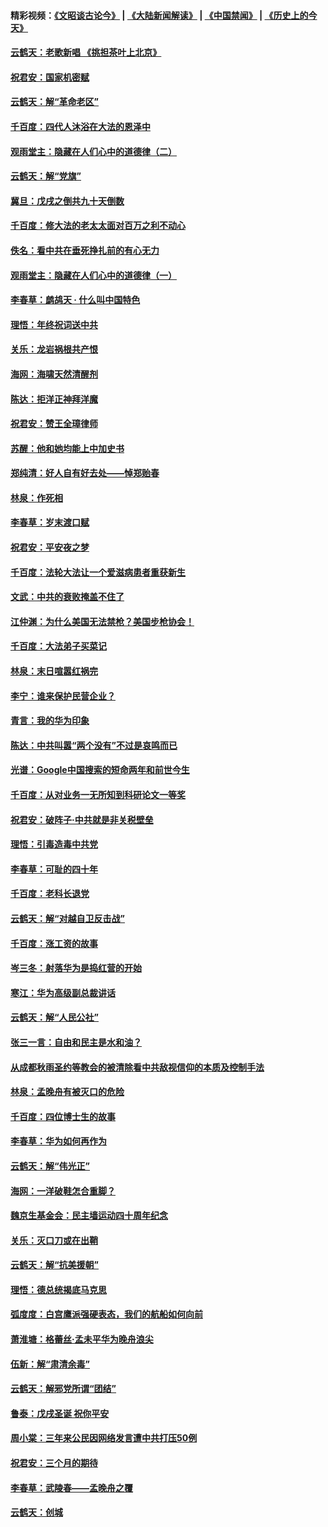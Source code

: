 #### 精彩视频：[《文昭谈古论今》](https://github.com/gfw-breaker/wenzhao/blob/master/README.md?t=12282130) | [《大陆新闻解读》](https://github.com/gfw-breaker/ntdtv-comedy/blob/master/README.md?t=12282130) | [《中国禁闻》](https://github.com/gfw-breaker/ntdtv-news/blob/master/README.md?t=12282130) | [《历史上的今天》](https://github.com/gfw-breaker/today-in-history/blob/master/README.md?t=12282130) 

#### [云鹤天：老歌新唱 《挑担茶叶上北京》](../pages/nsc993/n10937870.md?t=12282130) 

#### [祝君安：国家机密赋](../pages/nsc993/n10937863.md?t=12282130) 

#### [云鹤天：解“革命老区”](../pages/nsc993/n10937858.md?t=12282130) 

#### [千百度：四代人沐浴在大法的恩泽中](../pages/nsc993/n10937630.md?t=12282130) 

#### [观雨堂主：隐藏在人们心中的道德律（二）](../pages/nsc993/n10937219.md?t=12282130) 

#### [云鹤天：解“党旗”](../pages/nsc993/n10937211.md?t=12282130) 

#### [冀旦：戊戌之倒共九十天倒数](../pages/nsc993/n10937168.md?t=12282130) 

#### [千百度：修大法的老太太面对百万之利不动心](../pages/nsc993/n10934913.md?t=12282130) 

#### [佚名：看中共在垂死挣扎前的有心无力](../pages/nsc993/n10934707.md?t=12282130) 

#### [观雨堂主：隐藏在人们心中的道德律（一）](../pages/nsc993/n10934699.md?t=12282130) 

#### [李春草：鹧鸪天 ‧ 什么叫中国特色](../pages/nsc993/n10934694.md?t=12282130) 

#### [理悟：年终祝词送中共](../pages/nsc993/n10933269.md?t=12282130) 

#### [关乐：龙岩祸根共产恨](../pages/nsc993/n10933253.md?t=12282130) 

#### [海网：海啸天然清醒剂](../pages/nsc993/n10933251.md?t=12282130) 

#### [陈达：拒洋正神拜洋魔](../pages/nsc993/n10933235.md?t=12282130) 

#### [祝君安：赞王全璋律师](../pages/nsc993/n10933273.md?t=12282130) 

#### [苏醒：他和她均能上中加史书](../pages/nsc993/n10933262.md?t=12282130) 

#### [郑纯清：好人自有好去处——悼郑贻春](../pages/nsc993/n10933256.md?t=12282130) 

#### [林泉：作死相](../pages/nsc993/n10933248.md?t=12282130) 

#### [李春草：岁末渡口赋](../pages/nsc993/n10933243.md?t=12282130) 

#### [祝君安：平安夜之梦](../pages/nsc993/n10931089.md?t=12282130) 

#### [千百度：法轮大法让一个爱滋病患者重获新生](../pages/nsc993/n10931128.md?t=12282130) 

#### [文武：中共的衰败掩盖不住了](../pages/nsc993/n10931085.md?t=12282130) 

#### [江仲渊：为什么美国无法禁枪？美国步枪协会！](../pages/nsc993/n10931078.md?t=12282130) 

#### [千百度：大法弟子买菜记](../pages/nsc993/n10929626.md?t=12282130) 

#### [林泉：末日喧嚣红祸完](../pages/nsc993/n10929158.md?t=12282130) 

#### [李宁：谁来保护民营企业？](../pages/nsc993/n10929049.md?t=12282130) 

#### [青言：我的华为印象](../pages/nsc993/n10927223.md?t=12282130) 

#### [陈达：中共叫嚣“两个没有”不过是哀鸣而已](../pages/nsc993/n10927213.md?t=12282130) 

#### [光谱：Google中国搜索的短命两年和前世今生](../pages/nsc993/n10927202.md?t=12282130) 

#### [千百度：从对业务一无所知到科研论文一等奖](../pages/nsc993/n10924400.md?t=12282130) 

#### [祝君安：破阵子‧中共就是非关税壁垒](../pages/nsc993/n10924033.md?t=12282130) 

#### [理悟：引毒造毒中共党](../pages/nsc993/n10922164.md?t=12282130) 

#### [李春草：可耻的四十年](../pages/nsc993/n10922095.md?t=12282130) 

#### [千百度：老科长退党](../pages/nsc993/n10922047.md?t=12282130) 

#### [云鹤天：解“对越自卫反击战”](../pages/nsc993/n10921340.md?t=12282130) 

#### [千百度：涨工资的故事](../pages/nsc993/n10919446.md?t=12282130) 

#### [岑三冬：射落华为是捣红营的开始](../pages/nsc993/n10919253.md?t=12282130) 

#### [寒江：华为高级副总裁讲话](../pages/nsc993/n10919239.md?t=12282130) 

#### [云鹤天：解“人民公社”](../pages/nsc993/n10917506.md?t=12282130) 

#### [张三一言：自由和民主是水和油？](../pages/nsc993/n10917501.md?t=12282130) 

#### [从成都秋雨圣约等教会的被清除看中共敌视信仰的本质及控制手法](../pages/nsc993/n10917309.md?t=12282130) 

#### [林泉：孟晚舟有被灭口的危险](../pages/nsc993/n10917305.md?t=12282130) 

#### [千百度：四位博士生的故事](../pages/nsc993/n10915623.md?t=12282130) 

#### [李春草：华为如何再作为](../pages/nsc993/n10915065.md?t=12282130) 

#### [云鹤天：解“伟光正”](../pages/nsc993/n10915024.md?t=12282130) 

#### [海网：一洋破鞋怎合重脚？](../pages/nsc993/n10914810.md?t=12282130) 

#### [魏京生基金会：民主墙运动四十周年纪念](../pages/nsc993/n10913787.md?t=12282130) 

#### [关乐：灭口刀或在出鞘](../pages/nsc993/n10910233.md?t=12282130) 

#### [云鹤天：解“抗美援朝”](../pages/nsc993/n10910225.md?t=12282130) 

#### [理悟：德总统揭底马克思](../pages/nsc993/n10907949.md?t=12282130) 

#### [弧度度：白宫鹰派强硬表态，我们的航船如何向前](../pages/nsc993/n10907681.md?t=12282130) 

#### [萧淮塘：格蕾丝‧孟未平华为晚舟浪尖](../pages/nsc993/n10907590.md?t=12282130) 

#### [伍新：解“肃清余毒”](../pages/nsc993/n10906830.md?t=12282130) 

#### [云鹤天：解邪党所谓“团结”](../pages/nsc993/n10906823.md?t=12282130) 

#### [鲁泰：戊戌圣诞 祝你平安](../pages/nsc993/n10906813.md?t=12282130) 

#### [周小棠：三年来公民因网络发言遭中共打压50例](../pages/nsc993/n10906801.md?t=12282130) 

#### [祝君安：三个月的期待](../pages/nsc993/n10906797.md?t=12282130) 

#### [李春草：武陵春——孟晚舟之覆](../pages/nsc993/n10904804.md?t=12282130) 

#### [云鹤天：创城](../pages/nsc993/n10904572.md?t=12282130) 

